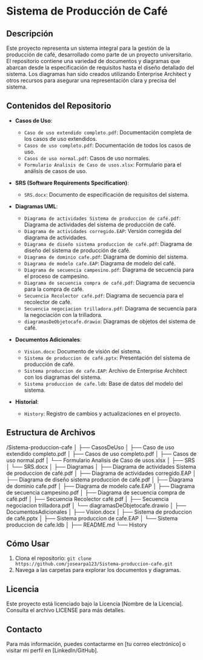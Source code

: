 # Sistema de Producción de Café

## Descripción

Este proyecto representa un sistema integral para la gestión de la producción de café, desarrollado como parte de un proyecto universitario. El repositorio contiene una variedad de documentos y diagramas que abarcan desde la especificación de requisitos hasta el diseño detallado del sistema. Los diagramas han sido creados utilizando Enterprise Architect y otros recursos para asegurar una representación clara y precisa del sistema.

## Contenidos del Repositorio

- **Casos de Uso**:
  - `Caso de uso extendido completo.pdf`: Documentación completa de los casos de uso extendidos.
  - `Casos de uso completo.pdf`: Documentación de todos los casos de uso.
  - `Casos de uso normal.pdf`: Casos de uso normales.
  - `Formulario Analisis de Caso de usos.xlsx`: Formulario para el análisis de casos de uso.

- **SRS (Software Requirements Specification)**:
  - `SRS.docx`: Documento de especificación de requisitos del sistema.

- **Diagramas UML**:
  - `Diagrama de actividades Sistema de produccion de café.pdf`: Diagrama de actividades del sistema de producción de café.
  - `Diagrama de actividades corregido.EAP`: Versión corregida del diagrama de actividades.
  - `Diagrama de diseño sistema produccion de café.pdf`: Diagrama de diseño del sistema de producción de café.
  - `Diagrama de dominio cafe.pdf`: Diagrama de dominio del sistema.
  - `Diagrama de modelo cafe.EAP`: Diagrama de modelo del café.
  - `Diagrama de secuencia campesino.pdf`: Diagrama de secuencia para el proceso de campesino.
  - `Diagrama de secuencia compra de café.pdf`: Diagrama de secuencia para la compra de café.
  - `Secuencia Recolector café.pdf`: Diagrama de secuencia para el recolector de café.
  - `Secuencia negociacion trilladora.pdf`: Diagrama de secuencia para la negociación con la trilladora.
  - `diagramasDeObjetocafe.drawio`: Diagramas de objetos del sistema de café.

- **Documentos Adicionales**:
  - `Vision.docx`: Documento de visión del sistema.
  - `Sistema de produccion de café.pptx`: Presentación del sistema de producción de café.
  - `Sistema produccion de cafe.EAP`: Archivo de Enterprise Architect con los diagramas del sistema.
  - `Sistema produccion de cafe.ldb`: Base de datos del modelo del sistema.

- **Historial**:
  - `History`: Registro de cambios y actualizaciones en el proyecto.

## Estructura de Archivos

/Sistema-produccion-cafe │ ├── CasosDeUso │ ├── Caso de uso extendido completo.pdf │ ├── Casos de uso completo.pdf │ ├── Casos de uso normal.pdf │ └── Formulario Analisis de Caso de usos.xlsx │ ├── SRS │ └── SRS.docx │ ├── Diagramas │ ├── Diagrama de actividades Sistema de produccion de café.pdf │ ├── Diagrama de actividades corregido.EAP │ ├── Diagrama de diseño sistema produccion de café.pdf │ ├── Diagrama de dominio cafe.pdf │ ├── Diagrama de modelo cafe.EAP │ ├── Diagrama de secuencia campesino.pdf │ ├── Diagrama de secuencia compra de café.pdf │ ├── Secuencia Recolector café.pdf │ ├── Secuencia negociacion trilladora.pdf │ └── diagramasDeObjetocafe.drawio │ ├── DocumentosAdicionales │ ├── Vision.docx │ ├── Sistema de produccion de café.pptx │ ├── Sistema produccion de cafe.EAP │ └── Sistema produccion de cafe.ldb │ ├── README.md └── History

## Cómo Usar

1. Clona el repositorio: `git clone https://github.com/josearpa123/Sistema-produccion-cafe.git`
2. Navega a las carpetas para explorar los documentos y diagramas.

## Licencia

Este proyecto está licenciado bajo la Licencia [Nombre de la Licencia]. Consulta el archivo LICENSE para más detalles.

## Contacto

Para más información, puedes contactarme en [tu correo electrónico] o visitar mi perfil en [LinkedIn/GitHub].
